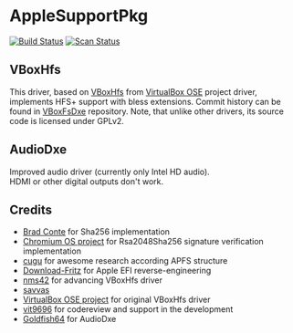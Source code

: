 AppleSupportPkg
==============

[![Build Status](https://travis-ci.com/acidanthera/AppleSupportPkg.svg?branch=master)](https://travis-ci.com/acidanthera/AppleSupportPkg) [![Scan Status](https://scan.coverity.com/projects/16467/badge.svg?flat=1)](https://scan.coverity.com/projects/16467)

## VBoxHfs
This driver, based on [VBoxHfs](https://www.virtualbox.org/browser/vbox/trunk/src/VBox/Devices/EFI/Firmware/VBoxPkg/VBoxFsDxe) from [VirtualBox OSE](https://www.virtualbox.org) project driver, implements HFS+ support with bless extensions. Commit history can be found in [VBoxFsDxe](https://github.com/nms42/VBoxFsDxe) repository. Note, that unlike other drivers, its source code is licensed under GPLv2.

## AudioDxe
Improved audio driver (currently only Intel HD audio).  
HDMI or other digital outputs don't work.

## Credits
- [Brad Conte](https://github.com/B-Con) for Sha256 implementation
- [Chromium OS project](https://github.com/chromium) for Rsa2048Sha256 signature verification implementation
- [cugu](https://github.com/cugu) for awesome research according APFS structure
- [Download-Fritz](https://github.com/Download-Fritz) for Apple EFI reverse-engineering
- [nms42](https://github.com/nms42) for advancing VBoxHfs driver
- [savvas](https://github.com/savvamitrofanov)
- [VirtualBox OSE project](https://www.virtualbox.org) for original VBoxHfs driver
- [vit9696](https://github.com/vit9696) for codereview and support in the development
- [Goldfish64](https://github.com/Goldfish64) for AudioDxe

